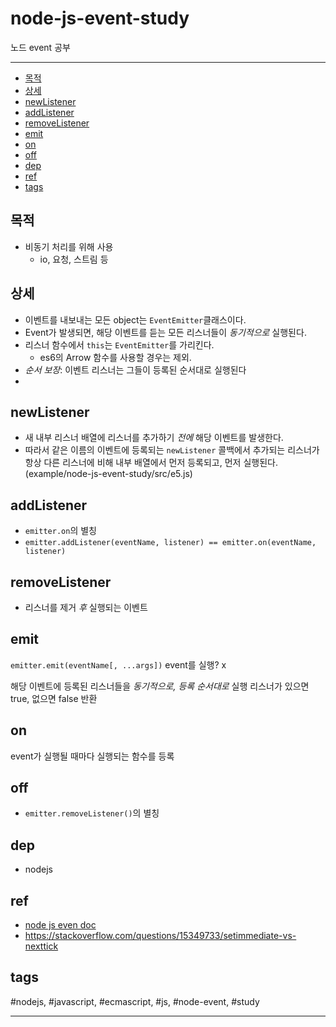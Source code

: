 # node-js-event-study

노드 event 공부

----

- [목적](#목적)
- [상세](#상세)
- [newListener](#newlistener)
- [addListener](#addlistener)
- [removeListener](#removelistener)
- [emit](#emit)
- [on](#on)
- [off](#off)
- [dep](#dep)
- [ref](#ref)
- [tags](#tags)

## 목적
- 비동기 처리를 위해 사용
  - io, 요청, 스트림 등

## 상세
- 이벤트를 내보내는 모든 object는 `EventEmitter`클래스이다.
- Event가 발생되면, 해당 이벤트를 듣는 모든 리스너들이 *동기적으로* 실행된다.
- 리스너 함수에서 `this`는 `EventEmitter`를 가리킨다.
  - es6의 Arrow 함수를 사용할 경우는 제외.
- *순서 보장*: 이벤트 리스너는 그들이 등록된 순서대로 실행된다
- 

## newListener
- 새 내부 리스너 배열에 리스너를 추가하기 *전에* 해당 이벤트를 발생한다.
- 따라서 같은 이름의 이벤트에 등록되는 `newListener` 콜백에서 추가되는 리스너가 항상 다른 리스너에 비해 내부 배열에서 먼저 등록되고, 먼저 실행된다. (example/node-js-event-study/src/e5.js)

## addListener
- `emitter.on`의 별칭
- `emitter.addListener(eventName, listener) == emitter.on(eventName, listener)`

## removeListener
- 리스너를 제거 *후* 실행되는 이벤트

## emit
`emitter.emit(eventName[, ...args])`
event를 실행? x

해당 이벤트에 등록된 리스너들을 *동기적으로, 등록 순서대로* 실행
리스너가 있으면 true, 없으면 false 반환

## on
event가 실행될 때마다 실행되는 함수를 등록

## off
- `emitter.removeListener()`의 별칭

## dep
  - nodejs

## ref
  - [node js even doc](https://nodejs.org/docs/latest-v10.x/api/events.html)
  - https://stackoverflow.com/questions/15349733/setimmediate-vs-nexttick

## tags
  \#nodejs, \#javascript, \#ecmascript, \#js, \#node-event, \#study



----

 
